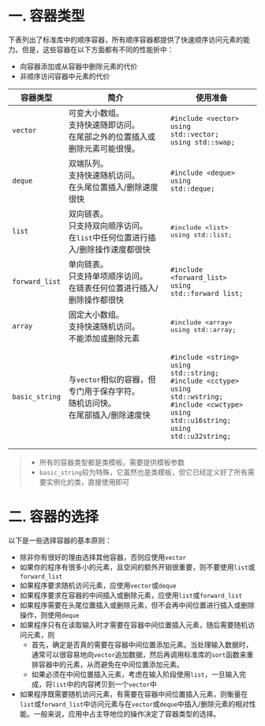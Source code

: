 # 一. 容器类型

下表列出了标准库中的顺序容器，所有顺序容器都提供了快速顺序访问元素的能力。但是，这些容器在以下方面都有不同的性能折中：

- 向容器添加或从容器中删除元素的代价
- 非顺序访问容器中元素的代价

| 容器类型       | 简介                                                         | 使用准备                                                     |
| -------------- | ------------------------------------------------------------ | ------------------------------------------------------------ |
| `vector`       | 可变大小数组。<br />支持快速随即访问。<br />在尾部之外的位置插入或删除元素可能很慢。 | <pre><code>#include \<vector\><br />using std::vector;<br />using std::swap;</code></pre> |
| `deque`        | 双端队列。<br />支持快速随机访问。<br />在头尾位置插入/删除速度很快 | <pre><code>#include \<deque\><br />using std::deque;</code></pre> |
| `list`         | 双向链表。<br />只支持双向顺序访问。<br />在`list`中任何位置进行插入/删除操作速度都很快 | <pre>#include \<list\><br />using std::list;</code></pre>    |
| `forward_list` | 单向链表。<br />只支持单项顺序访问。<br />在链表任何位置进行插入/删除操作都很快 | <pre><code>#include \<forward_list\><br />using std::forward_list;</code></pre> |
| `array`        | 固定大小数组。<br />支持快速随机访问。<br />不能添加或删除元素 | <pre>#include \<array\><br />using std::array;</code></pre>  |
| `basic_string` | 与`vector`相似的容器，但专门用于保存字符。<br />随机访问快。<br />在尾部插入/删除速度快 | <pre><code>#include \<string\><br />using std::string;<br />#include \<cctype\><br />using std::wstring;<br />#include \<cwctype\><br />using std::u16string;<br />using std::u32string;</code></pre> |

> - 所有的容器类型都是类模板，需要提供模板参数
> - `basic_string`较为特殊，它虽然也是类模板，但它已经定义好了所有需要实例化的类，直接使用即可



# 二. 容器的选择

以下是一些选择容器的基本原则：

- 除非你有很好的理由选择其他容器，否则应使用`vector`
- 如果你的程序有很多小的元素，且空间的额外开销很重要，则不要使用`list`或`forward_list`
- 如果程序要求随机访问元素，应使用`vector`或`deque`
- 如果程序要求在容器的中间插入或删除元素，应使用`list`或`forward_list`
- 如果程序需要在头尾位置插入或删除元素，但不会再中间位置进行插入或删除操作，则使用`deque`
- 如果程序只有在读取输入时才需要在容器中间位置插入元素，随后需要随机访问元素，则
  - 首先，确定是否真的需要在容器中间位置添加元素。当处理输入数据时，通常可以很容易地向`vector`追加数据，然后再调用标准库的`sort`函数来重排容器中的元素，从而避免在中间位置添加元素。
  - 如果必须在中间位置插入元素，考虑在输入阶段使用`list`，一旦输入完成，将`list`中的内容拷贝到一个`vector`中
- 如果程序既需要随机访问元素，有需要在容器中间位置插入元素，则衡量在`list`或`forward_list`中访问元素与在`vector`或`deque`中插入/删除元素的相对性能。一般来说，应用中占主导地位的操作决定了容器类型的选择。
